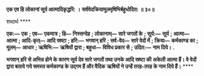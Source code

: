 **एक एव हि लोकानां सूर्य आत्मादिकृद्धरि: ।** **सर्ववेदक्रियामूलमृषिभिर्बहुधोदित: ॥ ३०॥** 

शब्दार्थ **** 

**एक:—** **एक** **; एव—** **एकमात्र** **; हि—** **निस्सन्देह** **; लोकानाम्—** **सारे जगतों के** **; सूर्य:—** **सूर्य** **; आत्मा—** **आत्मा** **; आदि-कृत्—** **आदि स्रष्टा** **; हरि:—** **भगवान् हरि** **; सर्व-वेद—** **सारे वेदों में** **; क्रिया—** **कर्मकाण्ड का** **; मूलम्—** **आधार** **; ऋषिभि:—** **ऋषियों** **द्वारा** **; बहुधा—** **विविध प्रकार से** **; उदित:—** **नाम दिये।** **.** 

**भगवान् हरि से अभिन्न होने के कारण सूर्य देव सारे जगतों तथा उनके आदि स्रष्टा की** **अकेली आत्मा हैं। वे वेदों द्वारा बताये गये समस्त कर्मकाण्ड के उद्गम हैं और वैदिक** **ऋषियों ने उन्हें तरह-तरह के नाम दिये हैं।** **** 